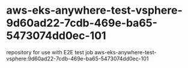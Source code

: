 # aws-eks-anywhere-test-vsphere-9d60ad22-7cdb-469e-ba65-5473074dd0ec-101
repository for use with E2E test job aws-eks-anywhere-test-vsphere:9d60ad22-7cdb-469e-ba65-5473074dd0ec-101
